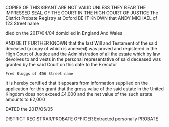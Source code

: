 COPIES OF THIS GRANT ARE NOT VALID UNLESS
THEY BEAR THE IMPRESSED SEAL OF THE COURT
IN THE HIGH COURT OF JUSTICE
The District Probate Registry at Oxford
BE IT KNOWN that ANDY MICHAEL
of 123 Street name

died on the 2017/04/04 
domiciled in England And Wales

AND BE IT FURTHER KNOWN that the last Will and Testament of the said deceased (a copy of which is annexed) was proved and registered in the High Court of Justice and the Administration of all the estate which by law devolves to and vests in the personal representative of said deceased was granted by the said Court on this date to the Executor

    Fred Bloggs of 456 Street name

It is hereby certified that it appears from information supplied on the application for this grant that the gross value of the said estate in the United Kingdom does not exceed £4,000 and the net value of the such estate amounts to £2,000

DATED the 2017/05/05

DISTRICT REGISTRAR/PROBATE OFFICER
Extracted personally
PROBATE
